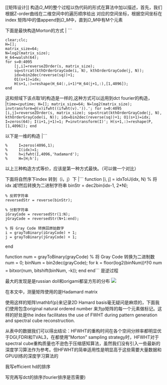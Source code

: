 [[矩阵设计]]
构造$\Omega\_M$的整个过程以伪代码的形式在算法中加以描述，首先，我们根据Z-order曲线在二维空间中的遍历顺序给出 对应的空间坐标，根据空间坐标在index 矩阵$I$中的值append到$\Omega\_M$中，直到$\Omega\_M$中有M个元素

下面是最快构造Morton的方式
\| \`\`\`

    clear;clc;
    H=[];
    matrix_size=64;
    N=log2(matrix_size);
    H_64=walsh(64);
    for s=0:4095
        [j,i]=reverseZOrder(s, matrix_size);
        sq=strcat(kthOrderGrayCode(i, N), kthOrderGrayCode(j, N));
        idx=bin2dec(reverse(sq))+1;
        O1(s+1)=idx;
        H(s+1,:)=reshape(H_64(:,i+1)*H_64(j+1,:),[1,4096]);
    end

这和频域下该点取1的构造是一样的,这种方式可以运用到dct fourier的构造，
|`time=cputime;
H=[];
matrix_size=64;
N=log2(matrix_size);
invtransform=@(v)ifwht((ifwht(v).')).';
for s=0:4095     [i,j]=reverseZOrder(s, matrix_size);
    sq=strcat(kthOrderGrayCode(j, N), kthOrderGrayCode(i, N));
    idx=bin2dec(reverse(sq))+1;
    O1(s+1)=idx;
    I=zeros(64);
    I(i+1,j+1)=1;
    P=invtransform(I)';
    H(s+1,:)=reshape(P,[1,4096]);
end`

以下是一维的构造
|\`\`\`

    %     I=zeros(4096,1);
    %     I(idx)=1;
    %     h=ifwht(I,4096,'hadamard');
    %     H=[H;h'];

以上三种构造方式等价，应该是第一种方式最快。（可以做一个对比）

下面将自然序下index 转到（i，j）下
|\`\`\`
function \[i, j] = idxToIJ(idx, N)
% 将 idx 减1然后转换为二进制字符串
binStr = dec2bin(idx-1, 2\*N);

    % 反转字符串
    reversedStr = reverse(binStr);

    % 分割字符串
    iGrayCode = reversedStr(1:N);
    jGrayCode = reversedStr(N+1:end);

    % 将 Gray Code 转换回原始数字
    i = grayToBinary(iGrayCode) + 1;
    j = grayToBinary(jGrayCode) + 1;

end

function num = grayToBinary(grayCode)
% 将 Gray Code 转换为二进制数
num = 0;
binNum = bin2dec(grayCode);
for k = floor(log2(binNum)):-1:0
num = bitxor(num, bitshift(binNum, -k));
end
end\`\`\`
是逆过程

最大的发现是是russian doll和origami都呈方形的分布
![](file:///C:\Users\zd22\AppData\Local\Temp\ConnectorClipboard4800675644742260857/image17013517723480.png)

在本文中，测量矩阵使用的是Hadamard matrix

使用这样的矩阵\mathbf{p}来记录2D Hamard basis毫无疑问是麻烦的，下面我们使用包含original natural ordered number 来为p矩阵的每一个元素做标记。这样的好处是the index facilitates the use of FWHT during pattern generation and spectral cube reconstruction.

从表中的数据我们可以得出结论：HFWHT的重构时间在各个空间分辨率都明显优于DGI,FDRI和TVAL3，在都使用"Morton" sampling strategy时，HFWHT对于spectral cube重构质量也不逊色于压缩感知算法，虽然我们没有引入一些最新的深度学习算法作为参考。但HFWHT的简单适用性是明显高于这些需要大量数据和GPU训练的深度学习算法的

我写efficient hd的排序

写完再写dct的排序(fourier排序是否需要)
